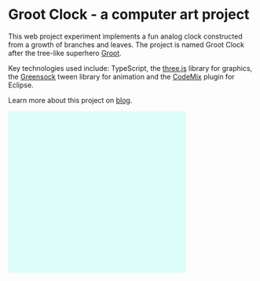 # Groot Clock - a computer art project

This web project experiment implements a fun analog clock constructed 
from a growth of branches and leaves. The project is named Groot Clock after the tree-like superhero [Groot](https://en.wikipedia.org/wiki/Groot). 

Key technologies used include: TypeScript, the [three.js](https://threejs.org) 
library for graphics, the [Greensock](https://greensock.com/) tween 
library for animation and the [CodeMix](https://www.genuitec.com/products/codemix/) 
plugin for Eclipse. 

Learn more about this project on [blog](http://www.wayneparrott.com/groot-clock-animating-simulated-hand-drawn-gradient-colored-three-js-lines-part-1/).


![](screenshot-animated.gif)